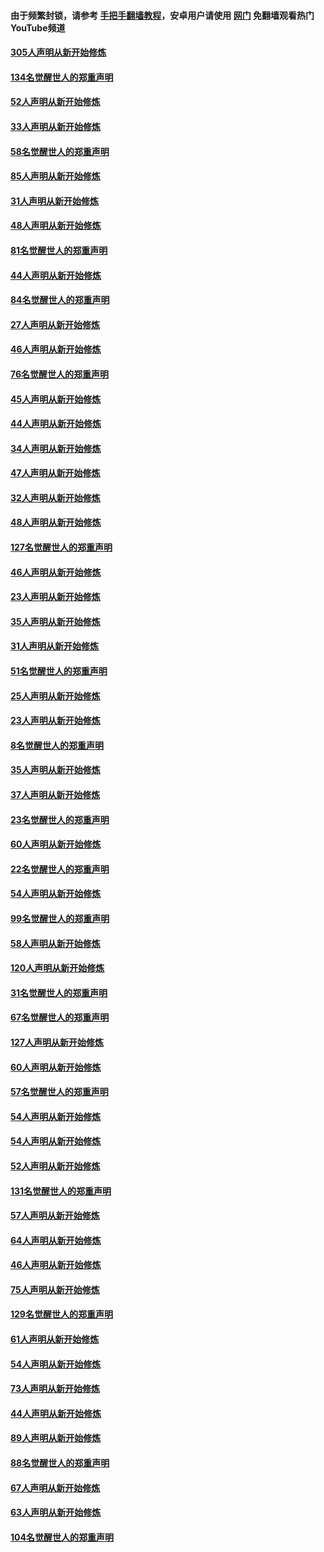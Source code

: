 #### 由于频繁封锁，请参考 [手把手翻墙教程](https://github.com/gfw-breaker/guides/wiki/)，安卓用户请使用 [网门](https://github.com/gfw-breaker/nogfw/blob/master/dl.md?t=03250001) 免翻墙观看热门YouTube频道 

#### [305人声明从新开始修炼](../pages/91/422153.md?t=03250001) 

#### [134名觉醒世人的郑重声明](../pages/91/422152.md?t=03250001) 

#### [52人声明从新开始修炼](../pages/91/421846.md?t=03250001) 

#### [33人声明从新开始修炼](../pages/91/421804.md?t=03250001) 

#### [58名觉醒世人的郑重声明](../pages/91/421845.md?t=03250001) 

#### [85人声明从新开始修炼](../pages/91/421769.md?t=03250001) 

#### [31人声明从新开始修炼](../pages/91/421763.md?t=03250001) 

#### [48人声明从新开始修炼](../pages/91/421605.md?t=03250001) 

#### [81名觉醒世人的郑重声明](../pages/91/421656.md?t=03250001) 

#### [44人声明从新开始修炼](../pages/91/421544.md?t=03250001) 

#### [84名觉醒世人的郑重声明](../pages/91/421543.md?t=03250001) 

#### [27人声明从新开始修炼](../pages/91/421465.md?t=03250001) 

#### [46人声明从新开始修炼](../pages/91/421454.md?t=03250001) 

#### [76名觉醒世人的郑重声明](../pages/91/421453.md?t=03250001) 

#### [45人声明从新开始修炼](../pages/91/421452.md?t=03250001) 

#### [44人声明从新开始修炼](../pages/91/421422.md?t=03250001) 

#### [34人声明从新开始修炼](../pages/91/421322.md?t=03250001) 

#### [47人声明从新开始修炼](../pages/91/421264.md?t=03250001) 

#### [32人声明从新开始修炼](../pages/91/421225.md?t=03250001) 

#### [48人声明从新开始修炼](../pages/91/421202.md?t=03250001) 

#### [127名觉醒世人的郑重声明](../pages/91/421224.md?t=03250001) 

#### [46人声明从新开始修炼](../pages/91/421203.md?t=03250001) 

#### [23人声明从新开始修炼](../pages/91/421138.md?t=03250001) 

#### [35人声明从新开始修炼](../pages/91/421122.md?t=03250001) 

#### [31人声明从新开始修炼](../pages/91/421081.md?t=03250001) 

#### [51名觉醒世人的郑重声明](../pages/91/421080.md?t=03250001) 

#### [25人声明从新开始修炼](../pages/91/421020.md?t=03250001) 

#### [23人声明从新开始修炼](../pages/91/420884.md?t=03250001) 

#### [8名觉醒世人的郑重声明](../pages/91/420883.md?t=03250001) 

#### [35人声明从新开始修炼](../pages/91/420809.md?t=03250001) 

#### [37人声明从新开始修炼](../pages/91/420766.md?t=03250001) 

#### [23名觉醒世人的郑重声明](../pages/91/420765.md?t=03250001) 

#### [60人声明从新开始修炼](../pages/91/420727.md?t=03250001) 

#### [22名觉醒世人的郑重声明](../pages/91/420726.md?t=03250001) 

#### [54人声明从新开始修炼](../pages/91/420529.md?t=03250001) 

#### [99名觉醒世人的郑重声明](../pages/91/420528.md?t=03250001) 

#### [58人声明从新开始修炼](../pages/91/420198.md?t=03250001) 

#### [120人声明从新开始修炼](../pages/91/420141.md?t=03250001) 

#### [31名觉醒世人的郑重声明](../pages/91/420197.md?t=03250001) 

#### [67名觉醒世人的郑重声明](../pages/91/420140.md?t=03250001) 

#### [127人声明从新开始修炼](../pages/91/420082.md?t=03250001) 

#### [60人声明从新开始修炼](../pages/91/420081.md?t=03250001) 

#### [57名觉醒世人的郑重声明](../pages/91/420080.md?t=03250001) 

#### [54人声明从新开始修炼](../pages/91/419533.md?t=03250001) 

#### [54人声明从新开始修炼](../pages/91/419532.md?t=03250001) 

#### [52人声明从新开始修炼](../pages/91/419531.md?t=03250001) 

#### [131名觉醒世人的郑重声明](../pages/91/419530.md?t=03250001) 

#### [57人声明从新开始修炼](../pages/91/419430.md?t=03250001) 

#### [64人声明从新开始修炼](../pages/91/419429.md?t=03250001) 

#### [46人声明从新开始修炼](../pages/91/419428.md?t=03250001) 

#### [75人声明从新开始修炼](../pages/91/419427.md?t=03250001) 

#### [129名觉醒世人的郑重声明](../pages/91/419426.md?t=03250001) 

#### [61人声明从新开始修炼](../pages/91/419198.md?t=03250001) 

#### [54人声明从新开始修炼](../pages/91/419197.md?t=03250001) 

#### [73人声明从新开始修炼](../pages/91/419196.md?t=03250001) 

#### [44人声明从新开始修炼](../pages/91/419075.md?t=03250001) 

#### [89人声明从新开始修炼](../pages/91/419074.md?t=03250001) 

#### [88名觉醒世人的郑重声明](../pages/91/419195.md?t=03250001) 

#### [67人声明从新开始修炼](../pages/91/419073.md?t=03250001) 

#### [63人声明从新开始修炼](../pages/91/419072.md?t=03250001) 

#### [104名觉醒世人的郑重声明](../pages/91/419071.md?t=03250001) 

